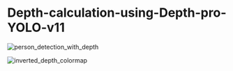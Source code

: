 # Depth-calculation-using-Depth-pro-YOLO-v11

![person_detection_with_depth](https://github.com/user-attachments/assets/d72d3a22-e306-4a2a-8c7a-32f471869759)


![inverted_depth_colormap](https://github.com/user-attachments/assets/a1362d45-72a1-428e-80f5-1733d842d9ef)
